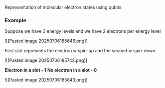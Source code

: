 Representation of molecular electron states using qubits



### Example

Suppose we have 3 energy levels and we have 2 electrons per energy level

![[Pasted image 20250706185646.png]]

First slot represents the electron w spin-up and the second w spin-down

![[Pasted image 20250706185742.png]]

**Electron in a slot  - 1**
**No electron in a slot - 0**

![[Pasted image 20250706185843.png]]